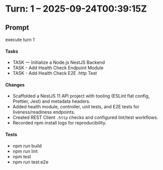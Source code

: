 # Turn: 1 – 2025-09-24T00:39:15Z

## Prompt
execute turn 1

#### Tasks
- TASK — Initialize a Node.js NestJS Backend
- TASK - Add Health Check Endpoint Module
- TASK - Add Health Check E2E .http Test

#### Changes
- Scaffolded a NestJS 11 API project with tooling (ESLint flat config, Prettier, Jest) and metadata headers.
- Added health module, controller, unit tests, and E2E tests for liveness/readiness endpoints.
- Created REST Client `.http` checks and configured lint/test workflows.
- Recorded npm install logs for reproducibility.

#### Tests
- npm run build
- npm run lint
- npm test
- npm run test:e2e
